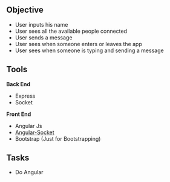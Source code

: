 ## Objective
- User inputs his name
- User sees all the available people connected
- User sends a message
- User sees when someone enters or leaves the app
- User sees when someone is typing and sending a message

## Tools

**Back End**
- Express
- Socket

**Front End**
- Angular Js
- [Angular-Socket](https://github.com/btford/angular-socket-io)
- Bootstrap (Just for Bootstrapping)

## Tasks
- Do Angular

